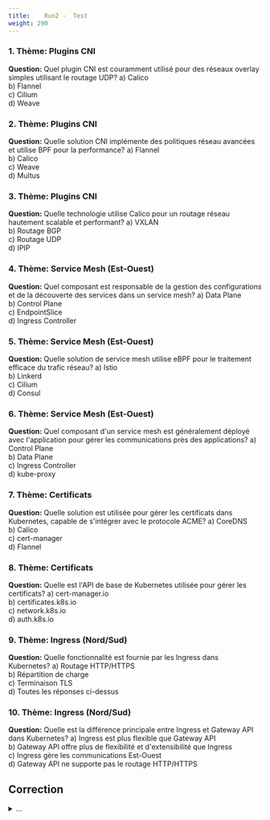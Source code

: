 ```yaml
---
title:    Run2 -  Test
weight: 290
---
```


### 1. Thème: Plugins CNI
**Question:** Quel plugin CNI est couramment utilisé pour des réseaux overlay simples utilisant le routage UDP?
a) Calico  
b) Flannel  
c) Cilium  
d) Weave

### 2. Thème: Plugins CNI
**Question:** Quelle solution CNI implémente des politiques réseau avancées et utilise BPF pour la performance?
a) Flannel  
b) Calico  
c) Weave  
d) Multus

### 3. Thème: Plugins CNI
**Question:** Quelle technologie utilise Calico pour un routage réseau hautement scalable et performant?
a) VXLAN  
b) Routage BGP  
c) Routage UDP  
d) IPIP

### 4. Thème: Service Mesh (Est-Ouest)
**Question:** Quel composant est responsable de la gestion des configurations et de la découverte des services dans un service mesh?
a) Data Plane  
b) Control Plane  
c) EndpointSlice  
d) Ingress Controller


### 5. Thème: Service Mesh (Est-Ouest)
**Question:** Quelle solution de service mesh utilise eBPF pour le traitement efficace du trafic réseau?
a) Istio  
b) Linkerd  
c) Cilium  
d) Consul

### 6. Thème: Service Mesh (Est-Ouest)
**Question:** Quel composant d'un service mesh est généralement déployé avec l'application pour gérer les communications près des applications?
a) Control Plane  
b) Data Plane  
c) Ingress Controller  
d) kube-proxy

### 7. Thème: Certificats
**Question:** Quelle solution est utilisée pour gérer les certificats dans Kubernetes, capable de s'intégrer avec le protocole ACME?
a) CoreDNS  
b) Calico  
c) cert-manager  
d) Flannel

### 8. Thème: Certificats
**Question:** Quelle est l'API de base de Kubernetes utilisée pour gérer les certificats?
a) cert-manager.io  
b) certificates.k8s.io  
c) network.k8s.io  
d) auth.k8s.io

### 9. Thème: Ingress (Nord/Sud)
**Question:** Quelle fonctionnalité est fournie par les Ingress dans Kubernetes?
a) Routage HTTP/HTTPS  
b) Répartition de charge  
c) Terminaison TLS  
d) Toutes les réponses ci-dessus

### 10. Thème: Ingress (Nord/Sud)
**Question:** Quelle est la différence principale entre Ingress et Gateway API dans Kubernetes?
a) Ingress est plus flexible que Gateway API  
b) Gateway API offre plus de flexibilité et d'extensibilité que Ingress  
c) Ingress gère les communications Est-Ouest  
d) Gateway API ne supporte pas le routage HTTP/HTTPS


## Correction

<details><summary>...</summary>

1. b) Flannel  
2. b) Calico  
3. b) Routage BGP  
4. b) Control Plane  
5. c) Cilium  
6. b) Data Plane
7. c) cert-manager  
8. b) certificates.k8s.io  
9. d) Toutes les réponses ci-dessus  
10. b) Gateway API offre plus de flexibilité et d'extensibilité que Ingress  


</details>